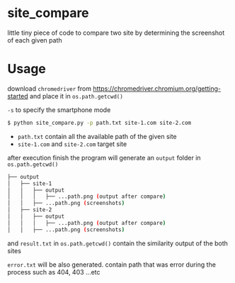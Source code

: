 # site_compare
little tiny piece of code to compare two site by determining the screenshot of each given path

# Usage

download `chromedriver` from https://chromedriver.chromium.org/getting-started and place it in `os.path.getcwd()`

`-s` to specify the smartphone mode

```bash
$ python site_compare.py -p path.txt site-1.com site-2.com
```
* `path.txt` contain all the available path of the given site
* `site-1.com` and `site-2.com` target site

after execution finish the program will generate an `output` folder in `os.path.getcwd()`

```bash
├── output
│   ├── site-1
│   │   ├── output
│   │   │   ├── ...path.png (output after compare)
│   │   ├── ...path.png (screenshots)
│   ├── site-2
│   │   ├── output
│   │   │   ├── ...path.png (output after compare)
│   │   ├── ...path.png (screenshots)
```
and `result.txt` in `os.path.getcwd()` contain the similarity output of the both sites

`error.txt` will be also generated. contain path that was error during the process such as 404, 403 ...etc
